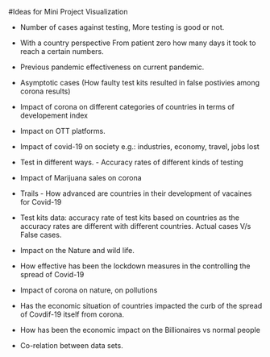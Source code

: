 #Ideas for Mini Project Visualization


*   Number of cases against testing, More testing is good or not.

*   With a country perspective From patient zero how many days it took to reach a certain numbers.

*   Previous pandemic effectiveness on current pandemic.

*   Asymptotic cases (How faulty test kits resulted in false postivies among corona results)

*   Impact of corona on different categories of countries in terms of developement index

*   Impact on OTT platforms.

*   Impact of covid-19 on society e.g.: industries, economy, travel, jobs lost

*   Test in different ways. - Accuracy rates of different kinds of testing

*   Impact of Marijuana sales on corona

*   Trails - How advanced are countries in their development of vacaines for Covid-19

*   Test kits data: accuracy rate of test kits based on countries as the accuracy rates are different with different countries. Actual cases V/s False cases.

*   Impact on the Nature and wild life.

*   How effective has been the lockdown measures in the controlling the spread of Covid-19

*   Impact of corona on nature, on pollutions

*   Has the economic situation of countries impacted the curb of the spread of Covdif-19 itself from corona.

*   How has been the economic impact on the Billionaires vs normal people

*   Co-relation between data sets.
